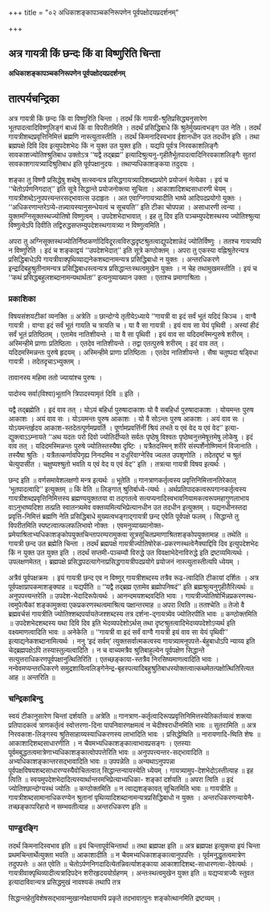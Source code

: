 +++
title = "०२ अधिकाशङ्कापञ्चकनिरूपणेन पूर्वपक्षोदयप्रदर्शनम्"

+++


## अत्र गायत्री किं छन्दः किं वा विष्णुरिति चिन्ता

**अधिकाशङ्कापञ्चकनिरूपणेन पूर्वपक्षोदयप्रदर्शनम्**

## **तात्पर्यचन्द्रिका**

अत्र गायत्री किं छन्दः किं वा विष्णुरिति चिन्ता । तदर्थं किं गायत्री-श्रुतिप्रसिद्ध्यनुसारेण भूतपादत्वादिविष्णुलिङ्गं बाध्यं किं वा विपरीतमिति । तदर्थं प्रसिद्धिबाधे किं श्रुतेर्मुख्यत्वभङ्ग उत नेति । तदर्थं गायत्रीशब्दप्रवृत्तिनिमित्तं ब्रह्मणि नास्त्युतास्तीति । तदर्थं किमनादिस्वभाव ईशानधीन उत तदधीन इति । तथा ब्रह्मपक्षे दिवि दिव इत्युपदेशभेदः किं न युक्त उत युक्त इति । यद्यपि पूर्वत्र निरवकाशलिङ्गैः सावकाशज्योतिश्श्रुतिबाध उक्तोऽत्र ‘‘यद्वै तद्ब्रह्म’’ इत्यादिश्रुत्यनु-गृहीतैर्भूतपादत्वादिनिरवकाशलिङ्गैः सुतरां सावकाशगायत्र्यादिश्रुतिबाध इति पूर्वपक्षानुदयः । तथाप्यधिकाशङ्कया तदुदयः ।

शङ्का तु विष्णौ प्रसिद्धेषु शब्देषु सत्स्वन्यत्र प्रसिद्धगायत्र्यादिशब्दप्रयोगे प्रयोजनं नेत्येका । इयं च ‘‘चेतोऽर्पणनिगदात्’’ इति सूत्रे सिद्धान्ते प्रयोजनोक्त्या सूचिता । आकाशादिशब्दसाधारणी चेयम् । गायत्रीशब्देऽनुपपत्त्यन्तरसद्भावात्स उदाहृतः । अत एवाग्निगायत्र्यादीति भाष्ये आदिपदप्रयोगो युक्तः । ‘‘अधिकरणान्तरेऽप्ये-तन्न्यायस्यानुसन्धेयत्वं च सूचयति’’ इति टीका चोपपन्ना । असाधारणी त्वन्या । युक्तमग्निसूक्तस्थज्योतिषो विष्णुत्वम् । उपदेशभेदाभावात् । इह तु दिव इति पञ्चम्युपदेशस्थस्य ज्योतिश्श्रुत्या विष्णुत्वेऽपि दिवीति तद्विरुद्धसप्तम्युपदेशस्थगायत्र्या न विष्णुत्वमिति ।

अपरा तु अग्निसूक्तस्थज्योतिर्निष्ठकर्णादिविदूरत्वविरुद्धदृष्टश्रुतत्वाद्युपदेशान्नेदं ज्योतिर्विष्णुः । ततश्च गायत्र्यपि न विष्णुरिति । इदं च शङ्काद्वयं ‘‘उपदेशभेदात्’’ इति सूत्रे कण्ठोक्तम् । अपरा तु एकस्या वह्निश्रुतेरन्यत्र प्रसिद्धिबाधेऽपि गायत्रीवाक्पृथिव्याद्यनेकशब्दानामन्यत्र प्रसिद्धिबाधो न युक्तः । अन्तरधिकरणे इन्द्रादिबहुश्रुतीनामन्यत्र प्रसिद्धिबाधस्त्वन्यत्र प्रसिद्धान्तःस्थत्वमुखेन युक्तः । न चेह तथामुखमस्तीति । इयं च ‘‘कथं प्रसिद्धबहुलशब्दानामन्यथार्थता’’ इत्यनुव्याख्यान उक्ता । एताश्च प्रमाणाश्रिताः ।

### **प्रकाशिका**

विषयसंशयटीकां व्यनक्ति ॥ अत्रेति ॥ छान्दोग्ये तृतीयेऽध्याये ‘‘गायत्री वा इदं सर्वं भूतं यदिदं किञ्च । वाग्वै गायत्री । वाग्वा इदं सर्वं भूतं गायति च त्रायति च । या वै सा गायत्री । इयं वाव सा येयं पृथिवी । अस्यां हीदं सर्वं भूतं प्रतिष्ठितम् । एतामेव नातिशीयन्ते । या वै सा पृथिवी । इयं वाव सा यदिदमस्मिन्पुरुषे शरीरम् । अस्मिन्हीमे प्राणाः प्रतिष्ठिताः । एतदेव नातिशीयन्ते । तद्वा एतत्पुरुषे शरीरम् । इदं वाव तत् । यदिदमस्मिन्नन्तः पुरुषे हृदयम् । अस्मिन्हीमे प्राणाः प्रतिष्ठिताः । एतदेव नातिशीयन्ते । सैषा चतुष्पदा षड्विधा गायत्री । तदेतदृचाऽभ्युक्तम् ।

तावानस्य महिमा ततो ज्यायांश्च पुरुषः ।

पादोस्य सर्वा(विश्वा)भूतानि त्रिपादस्यामृतं दिवि ॥ इति ।

यद्वै तद्ब्रह्मेति । इदं वाव तत् । योऽयं बहिर्धा पुरुषादाकाशः यो वै सबहिर्धा पुरुषादाकाशः । योयमन्तः पुरुष आकाशः । अयं वाव सः । योऽयमन्तः पुरुष आकाशः । यो वै सोऽन्तः पुरुष आकाशः । अयं वाव सः । योऽयमन्तर्हृदय आकाश-स्तदेतत्पूर्णमप्रवर्ति । पूर्णामप्रवर्त्तिनीं श्रियं लभते य एवं वेद य एवं वेद’’ इत्या-द्युक्त्वाऽऽम्नायते ‘‘अथ यदतः परो दिवो ज्योतिर्दीप्यते सर्वतः पृष्ठेषु विश्वतः पृष्ठेष्वनुत्तमेषूत्तमेषु लोकेषु । इदं वाव तत् । यदिदमस्मिन्नन्तः पुरुषे ज्योतिस्तस्यैषा दृष्टिः । यत्रैतदस्मिन् शरीरे संस्पर्शेनोष्णिमानं विजानाति । तस्यैषा श्रुतिः । यत्रैतत्कर्णावपिगृह्य निनदमिव न दधुरिवाग्नेरिव ज्वलत उपशृणोति । तदेतद्दृष्टं च श्रुतं चेत्युपासीत । चक्षुष्यश्श्रुतो भवति य एवं वेद य एवं वेद’’ इति । तत्रत्या गायत्री विषय इत्यर्थः ।

छन्द इति ॥ वर्णसमावेशलक्षणो मन्त्र इत्यर्थः ॥ भूतेति ॥ गानत्राणकर्तृत्वस्य प्रवृत्तिनिमित्तानतिरेकात् ‘भूतपादत्वादि’’ इत्युक्तम् ॥ किं वेति ॥ लिङ्गात् श्रुतिर्बाध्ये-त्यर्थः । अर्थप्रतिपादकत्वरूपगानकर्तृत्वस्य गायत्रीशब्दप्रवृत्तिनिमित्तस्य ब्रह्मण्ययुक्ततया वा तद्गतत्वे सत्यप्यनादिस्वभावनियामकत्वरूपमहागुणलाभाय वाऽनुभाष्यदिशा तत्प्रति स्वातन्त्र्यमेव वक्तव्यमित्यभिप्रेत्यानधीन उत तदधीन इत्युक्तम् । यद्यनधीनस्तदा प्रवृत्ति-निमित्तं ब्रह्मणि नेति प्रसिद्धिबाधे मुख्यत्वभङ्गाद्गायत्री छन्द एवेति पूर्वपक्षे फलम् । सिद्धान्ते तु विपरीतमिति स्पष्टत्वात्फलफलिभावो नोक्तः । एवमनुव्याख्यानोक्त-प्रमेयाश्रिताभ्यधिकाशङ्कोपयुक्तचिन्तापरम्परामुक्त्वा सूत्रसूचितप्रमाणाश्रितशङ्कोपयुक्तामाह ॥ तथेति ॥ गायत्री छन्द उत ब्रह्मेति चिन्ता । तदर्थं ब्रह्मपक्षे गायत्रीज्योतिषोरेक-प्रकरणस्थत्वेनैक्याद्दिवि दिव इत्युपदेशभेदः किं न युक्त उत युक्त इति । तदर्थं सप्तमी-पञ्चम्यौ विरुद्धे उत विवक्षाभेदेनाविरुद्धे इति द्रष्टव्यमित्यर्थः । उपलक्षणमेतत् । ब्रह्मपक्षे प्रसिद्धपदत्यागेनाप्रसिद्धगायत्रीपदप्रयोगे प्रयोजनं नास्त्युतास्तीत्यपि ध्येयम् ।

अत्रैवं पूर्वपक्षक्रमः । इयं गायत्री छन्द एव न विष्णुर् गायत्रीशब्दस्य तत्रैव रूढ-त्वादिति टीकायां दर्शितः । अत्र पूर्वपक्षाप्रापकमाशङ्क्याह ॥ यद्यपीति ॥ ‘‘यद्वै तद्ब्रह्म एतामेव ब्रह्मोपनिषदं’’ इति ब्रह्मश्रुत्यनुगृहीतैरित्यर्थः ॥ अनुपपत्त्यन्तरेति ॥ उपदेश-भेदादिरूपेत्यर्थः । आनन्दमयशब्दवदिति भावः । गायत्रीज्योतिषोर्भिन्नप्रकरणस्थ-त्वमुपेत्यैकां शङ्कामुक्त्वा एकप्रकरणस्थत्वमाश्रित्य पक्षान्तरमाह ॥ अपरा त्विति ॥ ततश्चेति ॥ तेजो वै ब्रह्मवर्चसं गायत्रीति ज्योतिश्शब्दपर्यायतेजश्शब्दस्य तत्र दर्शना-द्गायत्र्येव ज्योतिरपीति भावः ॥ कण्ठोक्तमिति ॥ उपदेशभेदशब्दस्य यथा दिवि दिव इति भेदव्यपदेशोऽर्थस् तथा दृष्टश्रुतत्वादिभेदव्यपदेशोऽप्यर्थ इति वक्ष्यमाणत्वादिति भावः ॥ अनेकेति ॥ ‘‘गायत्री वा इदं सर्वं वाग्वै गायत्री इयं वाव सा येयं पृथिवी’’ इत्याद्यनेकशब्दानामित्यर्थः । ननु ‘इदं सर्वम्’ त्युक्तसर्वात्मकत्वस्य गायत्र्यामनुपपत्ते-र्बहुबाधोऽपि न्याय्य इति चेद्ब्रह्मपक्षेऽपि तस्यास्तुल्यत्वादिति । न च वाच्यमत्रैव श्रुतिबाहुल्येन पूर्वपक्षेण सिद्धान्ते सत्युत्तराधिकरणपूर्वपक्षानुत्थितिरिति । एतच्छङ्काया-स्तत्रैव निरसिष्यमाणत्वादिति भावः । नन्वेवमप्यन्तरधिकरणे समुद्रशायित्वलिङ्गेनेन्द्र-बृहस्पत्यादिबहुश्रुतिबाधस्योक्तत्वात्कथमेतत्पक्षोत्थितिरित्यत आह ॥ अन्तरिति ॥

### **चन्द्रिकाबिन्दु**

स्वयं टीकानुसारेण चिन्तां दर्शयति ॥ अत्रेति ॥ गानत्राण-कर्तृत्वादिरूपप्रवृत्तिनिमित्तस्येतिकर्तव्यत्वं शक्त्या प्रतिपादकत्वं त्राणकर्तृत्वं स्वोत्तरणा-दिना पापनिवारणक्षमत्वं न चेदीश्वराधीनमिति भावः ॥ सुतरामिति ॥ अत्र निरवकाश-लिङ्गस्य श्रुतिसाहाय्यस्याधिकरणस्य लाभादिति भावः । प्रसिद्धेष्विति ॥ नारायणादि-ष्विति शेषः ॥ आकाशादिशब्दसाधारणीति । न चैवमभ्यधिकाशङ्कात्वाभावप्रसङ्गः । एतस्याः पूर्वमबुद्धतत्वमात्रेणाभ्यधिकाशङ्कात्वोपपत्तेरिति भावः ॥ अनुपपत्त्यन्तर-सद्भावादिति ॥ अभ्यधिकाशङ्कान्तरसद्भावादिति भावः ॥ उपपन्नेति ॥ अन्यथाऽनुपपन्ना पूर्वपक्षविषयशब्दसाधारण्यस्यैवोचितत्वात् सिद्धान्तन्यायस्येति ध्येयम् । गायत्र्यामुप-देशभेदोऽस्तीत्याह ॥ इह त्विति ॥ स्वयमुपदेशभेदादित्यस्यार्थान्तरमभिप्रेत्याभ्यधिका- शङ्कां दर्शयति ॥ अपरा त्विति ॥ इदं ज्योतिश्छान्दोग्यस्थं ज्योतिः ॥ कण्ठोक्तमिति ॥ न त्वाद्यशङ्कावत् सूचितमिति भावः ॥ गायत्रीति ॥ गायत्रीशब्दसामानाधिकरण्येन श्रुतानां पृथिव्यादिशब्दानामन्यत्रप्रसिद्धिबाधो न युक्तः । अन्तरधिकरणन्यायेनै-तच्छङ्कापरिहारो न सम्भवतीत्याह ॥ अन्तरधिकरण इति ॥

### **पाण्डुरङ्गि**

तदर्थं किमनादिस्वभाव इति ॥ इयं चिन्तापूर्वचिन्तार्था ॥ तथा ब्रह्मपक्ष इति ॥ अत्र ब्रह्मपक्ष इत्युक्त्या इयं चिन्ता प्रथमचिन्तार्थेत्युक्ता भवति ॥ आकाशादीति ॥ न चैवमभ्यधिकाशङ्कात्वानुपपत्तिः । पूर्वमनुद्धृतत्वमात्रेण तदुपपत्तेः ॥ अत एवेति ॥ चेतोऽर्पणनिगदादित्येतन्निवर्त्याशङ्काया आकाशादिशब्द-साधारणत्वा-देवेत्यर्थः । गायत्रीवाक्पृथिव्यादीत्यत्रादिपदेन शरीरहृदययोर्ग्रहणम् । अन्तःस्थत्वमुखेन युक्त इति ॥ यद्यप्यत्राज्यैः स्तुवत इत्यादाविवान्यत्र प्रसिद्धमुखं नावश्यकं तथापि तत्र

सिद्धान्तहेतुविशेषसद्भावान्मुखानपेक्षायामपि प्रकृते तदभावात्पुनः शङ्कोत्थानमिति द्रष्टव्यम् ।

